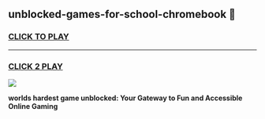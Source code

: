 
## unblocked-games-for-school-chromebook 👋
<h3>
<a href="https://premium.freeplayer.one?title=unblocked-games-for-school-chromebook&ref=14F">CLICK TO PLAY</a></h3>
<hr>

<h3>
<a href="https://premium.freeplayer.one?title=unblocked-games-for-school-chromebook&ref=14F">CLICK 2 PLAY</a>
  
</h3>

<a href="https://premium.freeplayer.one?title=unblocked-games-for-school-chromebook&ref=12F/"><img src="https://clearcache.store/games.png"></a>


**worlds hardest game unblocked: Your Gateway to Fun and Accessible Online Gaming**
